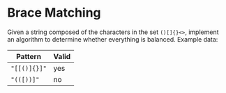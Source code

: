 Brace Matching
==============

Given a string composed of the characters in the set `()[]{}<>`, implement an
algorithm to determine whether everything is balanced. Example data:

| Pattern      | Valid |
| ------------ | ----- |
| `"[[()]{}]"` | yes   |
| `"(([))]"`   | no    |
